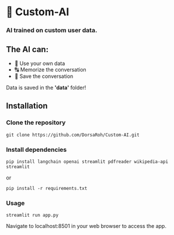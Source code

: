 # 🧠 Custom-AI

### AI trained on **custom** user data.

## The AI can:
- 📁 Use your own data
- 🔠 Memorize the conversation
- 💬 Save the conversation

Data is saved in the **'data'** folder!

## Installation

### Clone the repository
```shell
git clone https://github.com/DorsaRoh/Custom-AI.git
```

### Install dependencies
```shell
pip install langchain openai streamlit pdfreader wikipedia-api streamlit
```
or
```shell
pip install -r requirements.txt
```

### Usage
```shell
streamlit run app.py
```

Navigate to localhost:8501 in your web browser to access the app.

 

